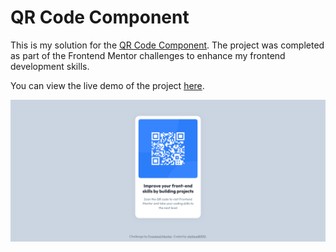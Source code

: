 # QR Code Component

This is my solution for the [QR Code Component](https://www.frontendmentor.io/challenges/qr-code-component-iux_sIO_H). The project was completed as part of the Frontend Mentor challenges to enhance my frontend development skills.

You can view the live demo of the project [here](https://stefanelli990.github.io/qr-code-component/).

![QR Code Component Screenshot](src/assets/screenshot.png)
